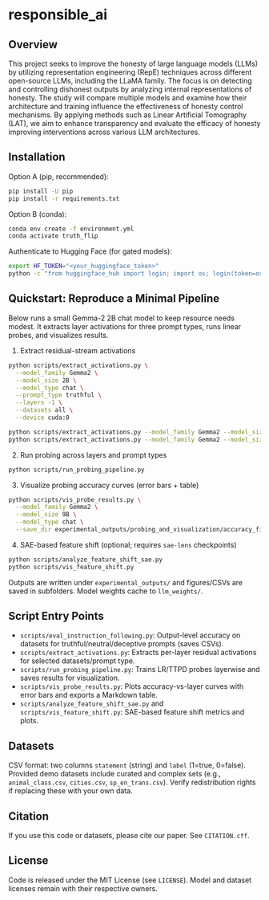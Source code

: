 # responsible_ai

## Overview

This project seeks to improve the honesty of large language models (LLMs) by utilizing representation engineering (RepE) techniques across different open-source LLMs, including the LLaMA family. The focus is on detecting and controlling dishonest outputs by analyzing internal representations of honesty. The study will compare multiple models and examine how their architecture and training influence the effectiveness of honesty control mechanisms. By applying methods such as Linear Artificial Tomography (LAT), we aim to enhance transparency and evaluate the efficacy of honesty improving interventions across various LLM architectures.

## Installation

Option A (pip, recommended):
```bash
pip install -U pip
pip install -r requirements.txt
```

Option B (conda):
```bash
conda env create -f environment.yml
conda activate truth_flip
```

Authenticate to Hugging Face (for gated models):
```bash
export HF_TOKEN="<your_huggingface_token>"
python -c "from huggingface_hub import login; import os; login(token=os.getenv('HF_TOKEN'))"
```

## Quickstart: Reproduce a Minimal Pipeline

Below runs a small Gemma-2 2B chat model to keep resource needs modest. It extracts layer activations for three prompt types, runs linear probes, and visualizes results.

1) Extract residual-stream activations
```bash
python scripts/extract_activations.py \
  --model_family Gemma2 \
  --model_size 2B \
  --model_type chat \
  --prompt_type truthful \
  --layers -1 \
  --datasets all \
  --device cuda:0

python scripts/extract_activations.py --model_family Gemma2 --model_size 2B --model_type chat --prompt_type neutral --layers -1 --datasets all --device cuda:0
python scripts/extract_activations.py --model_family Gemma2 --model_size 2B --model_type chat --prompt_type deceptive --layers -1 --datasets all --device cuda:0
```

2) Run probing across layers and prompt types
```bash
python scripts/run_probing_pipeline.py
```

3) Visualize probing accuracy curves (error bars + table)
```bash
python scripts/vis_probe_results.py \
  --model_family Gemma2 \
  --model_size 9B \
  --model_type chat \
  --save_dir experimental_outputs/probing_and_visualization/accuracy_figures
```

4) SAE-based feature shift (optional; requires `sae-lens` checkpoints)
```bash
python scripts/analyze_feature_shift_sae.py
python scripts/vis_feature_shift.py
```

Outputs are written under `experimental_outputs/` and figures/CSVs are saved in subfolders. Model weights cache to `llm_weights/`.

## Script Entry Points

- `scripts/eval_instruction_following.py`: Output-level accuracy on datasets for truthful/neutral/deceptive prompts (saves CSVs).
- `scripts/extract_activations.py`: Extracts per-layer residual activations for selected datasets/prompt type.
- `scripts/run_probing_pipeline.py`: Trains LR/TTPD probes layerwise and saves results for visualization.
- `scripts/vis_probe_results.py`: Plots accuracy-vs-layer curves with error bars and exports a Markdown table.
- `scripts/analyze_feature_shift_sae.py` and `scripts/vis_feature_shift.py`: SAE-based feature shift metrics and plots.

## Datasets

CSV format: two columns `statement` (string) and `label` (1=true, 0=false). Provided demo datasets include curated and complex sets (e.g., `animal_class.csv`, `cities.csv`, `sp_en_trans.csv`). Verify redistribution rights if replacing these with your own data.

## Citation

If you use this code or datasets, please cite our paper. See `CITATION.cff`.

## License

Code is released under the MIT License (see `LICENSE`). Model and dataset licenses remain with their respective owners.
